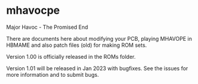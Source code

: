# mhavocpe
Major Havoc - The Promised End

There are documents here about modifying your PCB, playing MHAVOPE in HBMAME and also patch files (old) for making ROM sets. 

Version 1.00 is officially released in the ROMs folder.

Version 1.01 will be released in Jan 2023 with bugfixes. See the issues for more information and to submit bugs.
